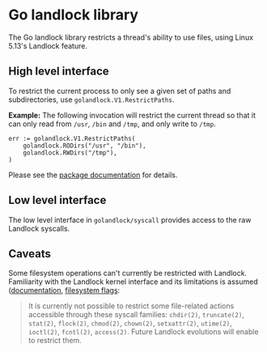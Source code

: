 # Go landlock library

The Go landlock library restricts a thread's ability to use files,
using Linux 5.13's Landlock feature.

## High level interface

To restrict the current process to only see a given set of paths and
subdirectories, use `golandlock.V1.RestrictPaths`.

**Example:** The following invocation will restrict the current thread
so that it can only read from `/usr`, `/bin` and `/tmp`, and only
write to `/tmp`.

```
err := golandlock.V1.RestrictPaths(
    golandlock.RODirs("/usr", "/bin"),
    golandlock.RWDirs("/tmp"),
)
```

Please see the [package
documentation](https://pkg.go.dev/github.com/gnoack/golandlock) for
details.

## Low level interface

The low level interface in `golandlock/syscall` provides access to the
raw Landlock syscalls.

## Caveats

Some filesystem operations can't currently be restricted with
Landlock. Familiarity with the Landlock kernel interface and its
limitations is assumed
([documentation](https://landlock.io/linux-doc/landlock-v34/userspace-api/landlock.html),
[filesystem
flags](https://landlock.io/linux-doc/landlock-v34/userspace-api/landlock.html#filesystem-flags):

> It is currently not possible to restrict some file-related actions
> accessible through these syscall families: `chdir(2)`,
> `truncate(2)`, `stat(2)`, `flock(2)`, `chmod(2)`, `chown(2)`,
> `setxattr(2)`, `utime(2)`, `ioctl(2)`, `fcntl(2)`, `access(2)`.
> Future Landlock evolutions will enable to restrict them.
